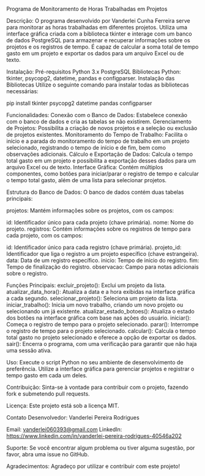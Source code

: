 Programa de Monitoramento de Horas Trabalhadas em Projetos

Descrição:
O programa desenvolvido por Vanderlei Cunha Ferreira serve para monitorar as horas trabalhadas em diferentes projetos. Utiliza uma interface gráfica criada com a biblioteca tkinter e interage com um banco de dados PostgreSQL para armazenar e recuperar informações sobre os projetos e os registros de tempo. É capaz de calcular a soma total de tempo gasto em um projeto e exportar os dados para um arquivo Excel ou de texto.

Instalação:
Pré-requisitos
Python 3.x
PostgreSQL
Bibliotecas Python: tkinter, psycopg2, datetime, pandas e configparser.
Instalação das Bibliotecas
Utilize o seguinte comando para instalar todas as bibliotecas necessárias:

pip install tkinter psycopg2 datetime pandas configparser

Funcionalidades:
Conexão com o Banco de Dados: Estabelece conexão com o banco de dados e cria as tabelas se não existirem.
Gerenciamento de Projetos: Possibilita a criação de novos projetos e a seleção ou exclusão de projetos existentes.
Monitoramento do Tempo de Trabalho: Facilita o início e a parada do monitoramento do tempo de trabalho em um projeto selecionado, registrando o tempo de início e de fim, bem como observações adicionais.
Cálculo e Exportação de Dados: Calcula o tempo total gasto em um projeto e possibilita a exportação desses dados para um arquivo Excel ou de texto.
Interface Gráfica: Contém múltiplos componentes, como botões para iniciar/parar o registro de tempo e calcular o tempo total gasto, além de uma lista para selecionar projetos.

Estrutura do Banco de Dados:
O banco de dados contém duas tabelas principais:

projetos: Mantém informações sobre os projetos, com os campos:

id: Identificador único para cada projeto (chave primária).
nome: Nome do projeto.
registros: Contém informações sobre os registros de tempo para cada projeto, com os campos:

id: Identificador único para cada registro (chave primária).
projeto_id: Identificador que liga o registro a um projeto específico (chave estrangeira).
data: Data de um registro específico.
inicio: Tempo de início do registro.
fim: Tempo de finalização do registro.
observacao: Campo para notas adicionais sobre o registro.

Funções Principais:
excluir_projeto(): Exclui um projeto da lista.
atualizar_data_hora(): Atualiza a data e a hora exibidas na interface gráfica a cada segundo.
selecionar_projeto(): Seleciona um projeto da lista.
iniciar_trabalho(): Inicia um novo trabalho, criando um novo projeto ou selecionando um já existente.
atualizar_estado_botoes(): Atualiza o estado dos botões na interface gráfica com base nas ações do usuário.
iniciar(): Começa o registro de tempo para o projeto selecionado.
parar(): Interrompe o registro de tempo para o projeto selecionado.
calcular(): Calcula o tempo total gasto no projeto selecionado e oferece a opção de exportar os dados.
sair(): Encerra o programa, com uma verificação para garantir que não haja uma sessão ativa.

Uso:
Execute o script Python no seu ambiente de desenvolvimento de preferência. Utilize a interface gráfica para gerenciar projetos e registrar o tempo gasto em cada um deles.

Contribuição:
Sinta-se à vontade para contribuir com o projeto, fazendo fork e submetendo pull requests.

Licença:
Este projeto está sob a licença MIT.

Contato
Desenvolvedor: Vanderlei Pereira Rodrigues

Email: vanderlei060393@gmail.com
LinkedIn: https://www.linkedin.com/in/vanderlei-pereira-rodrigues-40546a202

Suporte:
Se você encontrar algum problema ou tiver alguma sugestão, por favor, abra uma issue no GitHub.

Agradecimentos:
Agradeço por utilizar e contribuir com este projeto!
